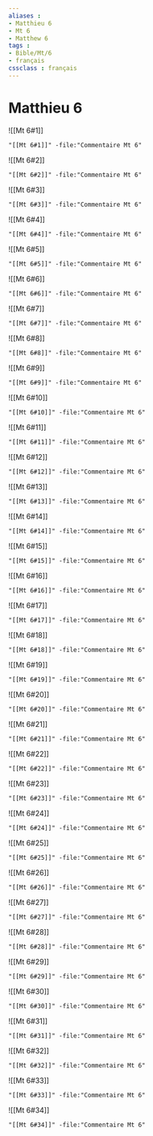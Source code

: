 ```yaml
---
aliases : 
- Matthieu 6
- Mt 6
- Matthew 6
tags : 
- Bible/Mt/6
- français
cssclass : français
---
```


# Matthieu 6

![[Mt 6#1]]

```query
"[[Mt 6#1]]" -file:"Commentaire Mt 6"
```

![[Mt 6#2]]

```query
"[[Mt 6#2]]" -file:"Commentaire Mt 6"
```

![[Mt 6#3]]

```query
"[[Mt 6#3]]" -file:"Commentaire Mt 6"
```

![[Mt 6#4]]

```query
"[[Mt 6#4]]" -file:"Commentaire Mt 6"
```

![[Mt 6#5]]

```query
"[[Mt 6#5]]" -file:"Commentaire Mt 6"
```

![[Mt 6#6]]

```query
"[[Mt 6#6]]" -file:"Commentaire Mt 6"
```

![[Mt 6#7]]

```query
"[[Mt 6#7]]" -file:"Commentaire Mt 6"
```

![[Mt 6#8]]

```query
"[[Mt 6#8]]" -file:"Commentaire Mt 6"
```

![[Mt 6#9]]

```query
"[[Mt 6#9]]" -file:"Commentaire Mt 6"
```

![[Mt 6#10]]

```query
"[[Mt 6#10]]" -file:"Commentaire Mt 6"
```

![[Mt 6#11]]

```query
"[[Mt 6#11]]" -file:"Commentaire Mt 6"
```

![[Mt 6#12]]

```query
"[[Mt 6#12]]" -file:"Commentaire Mt 6"
```

![[Mt 6#13]]

```query
"[[Mt 6#13]]" -file:"Commentaire Mt 6"
```

![[Mt 6#14]]

```query
"[[Mt 6#14]]" -file:"Commentaire Mt 6"
```

![[Mt 6#15]]

```query
"[[Mt 6#15]]" -file:"Commentaire Mt 6"
```

![[Mt 6#16]]

```query
"[[Mt 6#16]]" -file:"Commentaire Mt 6"
```

![[Mt 6#17]]

```query
"[[Mt 6#17]]" -file:"Commentaire Mt 6"
```

![[Mt 6#18]]

```query
"[[Mt 6#18]]" -file:"Commentaire Mt 6"
```

![[Mt 6#19]]

```query
"[[Mt 6#19]]" -file:"Commentaire Mt 6"
```

![[Mt 6#20]]

```query
"[[Mt 6#20]]" -file:"Commentaire Mt 6"
```

![[Mt 6#21]]

```query
"[[Mt 6#21]]" -file:"Commentaire Mt 6"
```

![[Mt 6#22]]

```query
"[[Mt 6#22]]" -file:"Commentaire Mt 6"
```

![[Mt 6#23]]

```query
"[[Mt 6#23]]" -file:"Commentaire Mt 6"
```

![[Mt 6#24]]

```query
"[[Mt 6#24]]" -file:"Commentaire Mt 6"
```

![[Mt 6#25]]

```query
"[[Mt 6#25]]" -file:"Commentaire Mt 6"
```

![[Mt 6#26]]

```query
"[[Mt 6#26]]" -file:"Commentaire Mt 6"
```

![[Mt 6#27]]

```query
"[[Mt 6#27]]" -file:"Commentaire Mt 6"
```

![[Mt 6#28]]

```query
"[[Mt 6#28]]" -file:"Commentaire Mt 6"
```

![[Mt 6#29]]

```query
"[[Mt 6#29]]" -file:"Commentaire Mt 6"
```

![[Mt 6#30]]

```query
"[[Mt 6#30]]" -file:"Commentaire Mt 6"
```

![[Mt 6#31]]

```query
"[[Mt 6#31]]" -file:"Commentaire Mt 6"
```

![[Mt 6#32]]

```query
"[[Mt 6#32]]" -file:"Commentaire Mt 6"
```

![[Mt 6#33]]

```query
"[[Mt 6#33]]" -file:"Commentaire Mt 6"
```

![[Mt 6#34]]

```query
"[[Mt 6#34]]" -file:"Commentaire Mt 6"
```

